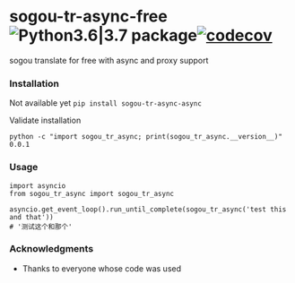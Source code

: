 # sogou-tr-async-free ![Python3.6|3.7 package](https://github.com/ffreemt/sogou-tr-async/workflows/Python3.6%7C3.7%20package/badge.svg)[![codecov](https://codecov.io/gh/ffreemt/sogou-tr-async-free/branch/master/graph/badge.svg)](https://codecov.io/gh/ffreemt/sogou-tr-async)
sogou translate for free with async and proxy support

### Installation
Not available yet
```pip install sogou-tr-async-async```

Validate installation
```
python -c "import sogou_tr_async; print(sogou_tr_async.__version__)"
0.0.1
```

### Usage

```
import asyncio
from sogou_tr_async import sogou_tr_async

asyncio.get_event_loop().run_until_complete(sogou_tr_async('test this and that'))
# '测试这个和那个'
```

### Acknowledgments

* Thanks to everyone whose code was used
